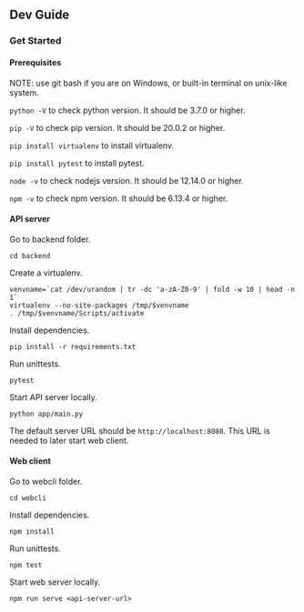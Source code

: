## Dev Guide

### Get Started

#### Prerequisites

NOTE: use git bash if you are on Windows, or built-in terminal on unix-like system.

`python -V` to check python version. It should be 3.7.0 or higher.

`pip -V` to check pip version. It should be 20.0.2 or higher.

`pip install virtualenv` to install virtualenv.

`pip install pytest` to install pytest.

`node -v` to check nodejs version. It should be 12.14.0 or higher.

`npm -v` to check npm version. It should be 6.13.4 or higher.

#### API server

Go to backend folder.
```
cd backend
```

Create a virtualenv.
```
venvname=`cat /dev/urandom | tr -dc 'a-zA-Z0-9' | fold -w 10 | head -n 1`
virtualenv --no-site-packages /tmp/$venvname
. /tmp/$venvname/Scripts/activate
```

Install dependencies.
```
pip install -r requirements.txt
```

Run unittests.
```
pytest
```

Start API server locally.
```
python app/main.py
```
The default server URL should be `http://localhost:8080`.
This URL is needed to later start web client.

#### Web client

Go to webcli folder.
```
cd webcli
```

Install dependencies.
```
npm install
```

Run unittests.
```
npm test
```

Start web server locally.
```
npm run serve <api-server-url>
```
